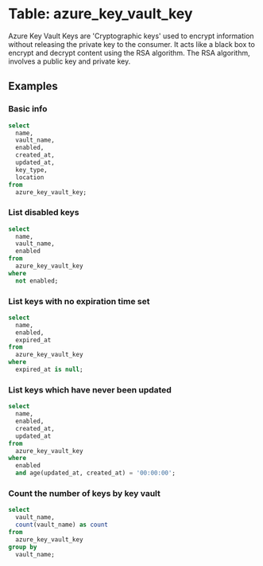 # Table: azure_key_vault_key

Azure Key Vault Keys are 'Cryptographic keys' used to encrypt information without releasing the private key to the consumer. It acts like a black box to encrypt and decrypt content using the RSA algorithm. The RSA algorithm, involves a public key and private key.

## Examples

### Basic info

```sql
select
  name,
  vault_name,
  enabled,
  created_at,
  updated_at,
  key_type,
  location
from
  azure_key_vault_key;
```

### List disabled keys

```sql
select
  name,
  vault_name,
  enabled
from
  azure_key_vault_key
where
  not enabled;
```

### List keys with no expiration time set

```sql
select
  name,
  enabled,
  expired_at
from
  azure_key_vault_key
where
  expired_at is null;
```

### List keys which have never been updated

```sql
select
  name,
  enabled,
  created_at,
  updated_at
from
  azure_key_vault_key
where
  enabled
  and age(updated_at, created_at) = '00:00:00';
```

### Count the number of keys by key vault

```sql
select
  vault_name,
  count(vault_name) as count
from
  azure_key_vault_key
group by
  vault_name;
```
